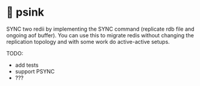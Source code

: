 # 🚰  psink

SYNC two redii by implementing the SYNC command (replicate rdb file and ongoing aof buffer).
You can use this to migrate redis without changing the replication topology and with some work do active-active setups.




TODO:
- add tests
- support PSYNC
- ???
